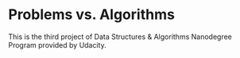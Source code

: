 # Problems vs. Algorithms

This is the third project of Data Structures & Algorithms Nanodegree Program provided by Udacity.

